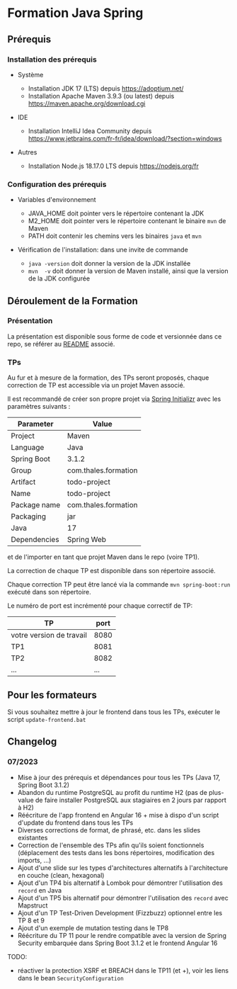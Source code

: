 # Formation Java Spring

## Prérequis

### Installation des prérequis

* Système
	* Installation JDK 17 (LTS) depuis https://adoptium.net/
	* Installation Apache Maven 3.9.3 (ou latest) depuis https://maven.apache.org/download.cgi

* IDE
	* Installation IntelliJ Idea Community depuis https://www.jetbrains.com/fr-fr/idea/download/?section=windows
	
* Autres
	* Installation Node.js 18.17.0 LTS depuis https://nodejs.org/fr
	
### Configuration des prérequis

* Variables d'environnement
	* JAVA_HOME doit pointer vers le répertoire contenant la JDK
	* M2_HOME doit pointer vers le répertoire contenant le binaire `mvn` de Maven
	* PATH doit contenir les chemins vers les binaires `java` et `mvn`

* Vérification de l'installation: dans une invite de commande
	* `java -version` doit donner la version de la JDK installée
	* `mvn  -v` doit donner la version de Maven installé, ainsi que la version de la JDK configurée

## Déroulement de la Formation

### Présentation

La présentation est disponible sous forme de code et versionnée dans ce repo, se référer au [README](presentation-as-code/README.md) associé.

### TPs

Au fur et à mesure de la formation, des TPs seront proposés, chaque correction de TP est accessible via un projet Maven associé.

Il est recommandé de créer son propre projet via [Spring Initializr](https://start.spring.io/) avec les paramètres suivants :

| Parameter    | Value                |
|--------------|----------------------|
| Project      | Maven                |
| Language     | Java                 |
| Spring Boot  | 3.1.2                |
| Group        | com.thales.formation |
| Artifact     | todo-project         |
| Name         | todo-project         |
| Package name | com.thales.formation |
| Packaging    | jar                  |
| Java         | 17                   |
| Dependencies | Spring Web           |

et de l'importer en tant que projet Maven dans le repo (voire TP1).

La correction de chaque TP est disponible dans son répertoire associé.

Chaque correction TP peut être lancé via la commande `mvn spring-boot:run` exécuté dans son répertoire.

Le numéro de port est incrémenté pour chaque correctif de TP: 

| TP                       | port |
|--------------------------|------|
| votre version de travail | 8080 |
| TP1                      | 8081 |
| TP2                      | 8082 |
| ...                      | ...  |

## Pour les formateurs

Si vous souhaitez mettre à jour le frontend dans tous les TPs, exécuter le script `update-frontend.bat`

## Changelog

### 07/2023

- Mise à jour des prérequis et dépendances pour tous les TPs (Java 17, Spring Boot 3.1.2)
- Abandon du runtime PostgreSQL au profit du runtime H2 (pas de plus-value de faire installer PostgreSQL aux stagiaires en 2 jours par rapport à H2)
- Réécriture de l'app frontend en Angular 16 + mise à dispo d'un script d'update du frontend dans tous les TPs
- Diverses corrections de format, de phrasé, etc. dans les slides existantes
- Correction de l'ensemble des TPs afin qu'ils soient fonctionnels (déplacement des tests dans les bons répertoires, modification des imports, ...)
- Ajout d'une slide sur les types d'architectures alternatifs à l'architecture en couche (clean, hexagonal)
- Ajout d'un TP4 bis alternatif à Lombok pour démontrer l'utilisation des `record` en Java
- Ajout d'un TP5 bis alternatif pour démontrer l'utilisation des `record` avec Mapstruct
- Ajout d'un TP Test-Driven Development (Fizzbuzz) optionnel entre les TP 8 et 9
- Ajout d'un exemple de mutation testing dans le TP8
- Réécriture du TP 11 pour le rendre compatible avec la version de Spring Security embarquée dans Spring Boot 3.1.2 et le frontend Angular 16

TODO: 
- réactiver la protection XSRF et BREACH dans le TP11 (et +), voir les liens dans le bean `SecurityConfiguration`